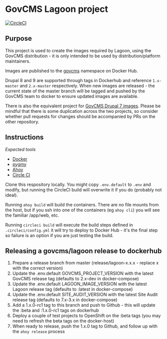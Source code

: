 # GovCMS Lagoon project

[![CircleCI](https://circleci.com/gh/govCMS/lagoon/tree/2.x-master.svg?style=svg)](https://circleci.com/gh/govCMS/lagoon?branch=2.x-master)

## Purpose

This project is used to create the images required by Lagoon, using the GovCMS distribution - it is only intended to
be used by distribution/platform maintainers.

Images are published to the [govcms](https://hub.docker.com/u/govcms) namespace on Docker Hub.

Drupal 8 and 9 are supported through tags in Dockerhub and reference `1.x-master` and `2.x-master` respectively. When new images are released - the current state of the master branch will be tagged and pushed by the GovCMS team to docker to ensure updated images are available.

There is also the equivalent project for [GovCMS Drupal 7 images](https://github.com/govcms/govcmslagoon). Please
be mindful that there is some duplication across the two projects, so consider whether pull requests for changes
should be accompanied by PRs on the other repository.

## Instructions

_Expected tools_

* [Docker](https://docs.docker.com/install/)
* [pygmy](https://docs.amazee.io/local_docker_development/pygmy.html#installation)
* [Ahoy](http://ahoy-cli.readthedocs.io/en/latest/#installation)
* [Circle CI](https://circleci.com/docs/2.0/local-cli)

Clone this respository locally. You might copy `.env.default` to `.env` and modify, but running the CircleCI build will
overwrite it if you do (probably not ideal).

Running `ahoy build` will build the containers. There are no file mounts from the host, but if you ssh into
one of the containers (eg `ahoy cli`) you will see the familiar /app/web, etc.

Running `circleci build` will execute the build steps defined in `.circleci/config.yml` it will try to deploy to
Docker Hub - it's the final step so failure is an option if you are just testing the build.

## Releasing a govcms/lagoon release to dockerhub

1. Prepare a release branch from master (release/lagoon-x.x.x - replace x with the correct version)
2. Update the .env.default GOVCMS_PROJECT_VERSION with the latest GovCMS release tag (defaults to 2.x-dev in docker-compose)
3. Update the .env.default LAGOON_IMAGE_VERSION with the latest Lagoon release tag (defaults to :latest in docker-compose)
4. Update the .env.default SITE_AUDIT_VERSION with the latest Site Audit release tag (defaults to 7.x-3.x in docker-compose)
5. Add a 1.x.0-rc1 tag to this branch and push to Github - this will update the :beta and :1.x.0-rc1 tags on dockerhub
6. Deploy a couple of test projects to OpenShift on the :beta tags (you may need to refresh the beta tags on the docker-host)
7. When ready to release, push the 1.x.0 tag to Github, and follow up with the `ahoy release` process
